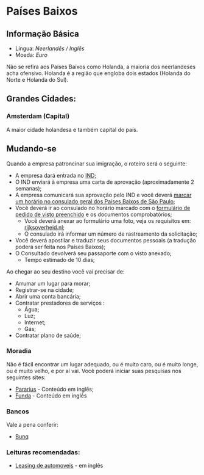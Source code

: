 # Países Baixos

## Informação Básica

* Língua: _Neerlandês / Inglês_
* Moeda: _Euro_

Não se refira aos Países Baixos como Holanda, a maioria dos neerlandeses acha ofensivo. Holanda é a região que engloba dois estados \(Holanda do Norte e Holanda do Sul\).

## Grandes Cidades:

### Amsterdam \(Capital\)

A maior cidade holandesa e também capital do país.

## Mudando-se

Quando a empresa patroncinar sua imigração, o roteiro será o seguinte:

* A empresa dará entrada no [IND;](http://ind.nl/)
* O IND enviará à empresa uma carta de aprovação \(aproximadamente 2 semanas\);
* A empresa comunicará sua aprovação pelo IND e você deverá [marcar um horário no consulado geral dos Países Baixos de São Paulo](https://tracking.vfsglobal.com/Netherlands-Global-Online-Appointment_Zone3/AppScheduling/AppWelcome.aspx?P=HWGBNAjqHwVt5/GJoRs9WQnVEJS5Y8fVWPrimCCwlDM=);
* Você deverá ir ao consulado no horário marcado com o [formulário de pedido de visto preenchido](https://www.government.nl/documents/forms/2015/07/30/mvv-issue-form) e os documentos comprobatórios;
  * Você deverá anexar ao formulário uma foto, veja os requisitos em: [rijksoverheid.nl](https://www.rijksoverheid.nl/documenten/brochures/2014/02/18/fotomatrix-2007);
  * O consulado irá informar um número de rastreamento da solicitação;
* Você deverá apostilar e traduzir seus documentos pessoais \(a tradução poderá ser feita nos Países Baixos\);
* O Consultado devolverá seu passaporte com o visto anexado;
  * Tempo estimado de 10 dias;

Ao chegar ao seu destino você vai precisar de:

* Arrumar um lugar para morar;
* Registrar-se na cidade;
* Abrir uma conta bancária;
* Contratar prestadores de serviços :
  * Água;
  * Luz;
  * Internet;
  * Gás;
* Contratar plano de saúde;

### Moradia

Não é fácil encontrar um lugar adequado, ou é muito caro, ou é muito longe, ou é muito velho, e por aí vai. Você poderá iniciar suas pesquisas nos seguintes sites:

* [Pararius](http://www.pararius.com) - Conteúdo em inglês;
* [Funda](http://www.funda.nl) - Conteúdo em inglês

### Bancos

Vale a pena conferir:

* [Bunq](https://bunq.com)


### Leituras recomendadas:
* [Leasing de automoveis](http://www.kemavlees.nl/web/rundvlees.shtml) - em inglês


